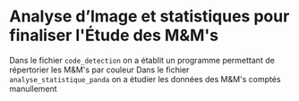 # Analyse d’Image et statistiques pour finaliser l'Étude des M&M's
Dans le fichier `code_detection` on a établit un programme permettant de répertorier les M&amp;M's par couleur
Dans le fichier `analyse_statistique_panda` on a étudier les données des M&M's comptés manullement
